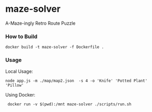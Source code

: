 # maze-solver
A-Maze-ingly Retro Route Puzzle

### How to Build
`docker build -t maze-solver -f Dockerfile . `

### Usage
Local Usage:

`node app.js -m ./map/map2.json  -s 4 -o 'Knife' 'Potted Plant' 'Pillow'`

Using Docker:

` docker run -v $(pwd):/mnt maze-solver ./scripts/run.sh`
